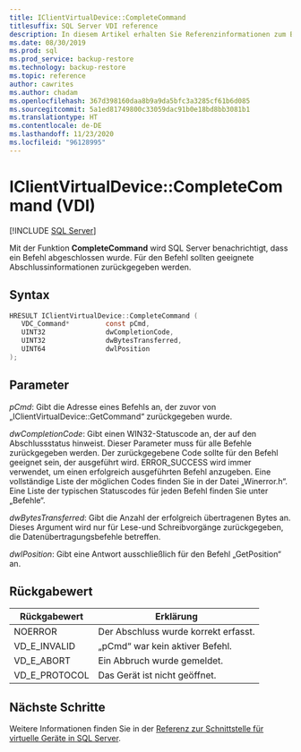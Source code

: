 ```yaml
---
title: IClientVirtualDevice::CompleteCommand
titlesuffix: SQL Server VDI reference
description: In diesem Artikel erhalten Sie Referenzinformationen zum Befehl „IClientVirtualDevice::CompleteCommand“.
ms.date: 08/30/2019
ms.prod: sql
ms.prod_service: backup-restore
ms.technology: backup-restore
ms.topic: reference
author: cawrites
ms.author: chadam
ms.openlocfilehash: 367d398160daa8b9a9da5bfc3a3285cf61b6d085
ms.sourcegitcommit: 5a1ed81749800c33059dac91b0e18bd8bb3081b1
ms.translationtype: HT
ms.contentlocale: de-DE
ms.lasthandoff: 11/23/2020
ms.locfileid: "96128995"
---
```

# <a name="iclientvirtualdevicecompletecommand-vdi"></a>IClientVirtualDevice::CompleteCommand (VDI)

[!INCLUDE [SQL Server](../../../includes/applies-to-version/sqlserver.md)]

Mit der Funktion **CompleteCommand** wird SQL Server benachrichtigt, dass ein Befehl abgeschlossen wurde. Für den Befehl sollten geeignete Abschlussinformationen zurückgegeben werden.

## <a name="syntax"></a>Syntax

```c
HRESULT IClientVirtualDevice::CompleteCommand (
   VDC_Command*         const pCmd,
   UINT32               dwCompletionCode,
   UINT32               dwBytesTransferred,
   UINT64               dwlPosition
);
```

## <a name="parameters"></a>Parameter

*pCmd*: Gibt die Adresse eines Befehls an, der zuvor von „IClientVirtualDevice::GetCommand“ zurückgegeben wurde.

*dwCompletionCode*: Gibt einen WIN32-Statuscode an, der auf den Abschlussstatus hinweist. Dieser Parameter muss für alle Befehle zurückgegeben werden. Der zurückgegebene Code sollte für den Befehl geeignet sein, der ausgeführt wird. ERROR_SUCCESS wird immer verwendet, um einen erfolgreich ausgeführten Befehl anzugeben. Eine vollständige Liste der möglichen Codes finden Sie in der Datei „Winerror.h“. Eine Liste der typischen Statuscodes für jeden Befehl finden Sie unter „Befehle“.

*dwBytesTransferred*: Gibt die Anzahl der erfolgreich übertragenen Bytes an. Dieses Argument wird nur für Lese-und Schreibvorgänge zurückgegeben, die Datenübertragungsbefehle betreffen.

*dwlPosition*: Gibt eine Antwort ausschließlich für den Befehl „GetPosition“ an.

## <a name="return-value"></a>Rückgabewert

|Rückgabewert | Erklärung |
|---|---|
| NOERROR | Der Abschluss wurde korrekt erfasst. |
| VD_E_INVALID | „pCmd“ war kein aktiver Befehl. |
| VD_E_ABORT | Ein Abbruch wurde gemeldet. |
| VD_E_PROTOCOL | Das Gerät ist nicht geöffnet. |

## <a name="next-steps"></a>Nächste Schritte

Weitere Informationen finden Sie in der [Referenz zur Schnittstelle für virtuelle Geräte in SQL Server](reference-virtual-device-interface.md).
